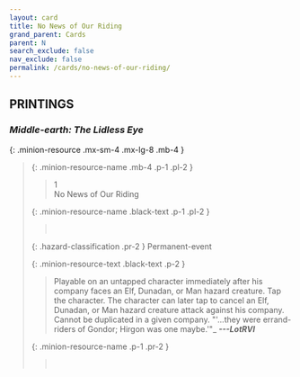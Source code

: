 ```yaml
---
layout: card
title: No News of Our Riding
grand_parent: Cards
parent: N
search_exclude: false
nav_exclude: false
permalink: /cards/no-news-of-our-riding/
---
```


## PRINTINGS


### _Middle-earth: The Lidless Eye_

{: .minion-resource .mx-sm-4 .mx-lg-8 .mb-4 }
> {: .minion-resource-name .mb-4 .p-1 .pl-2 }
> > <div class="hazard-mp">1</div>
> > <div class="card-name">No News of Our Riding</div>
>
> {: .minion-resource-name .black-text .p-1 .pl-2 }
> > &nbsp;
>
> {: .hazard-classification .pr-2 }
> Permanent-event
>
> {: .minion-resource-text .black-text .p-2 }
> > Playable on an untapped character immediately after his company faces an Elf, Dunadan, or Man hazard creature. Tap the character. The character can later tap to cancel an Elf, Dunadan, or Man hazard creature attack against his company. Cannot be duplicated in a given company.   "'...they were errand-riders of Gondor; Hirgon was one maybe.'"_ ***---LotRVI*** 
> 
> {: .minion-resource-name .p-1 .pr-2 }
> > <div class="card-shield"></div>
> > <div class="card-corruption-white">&nbsp;</div>
